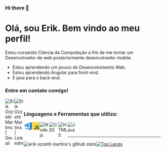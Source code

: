 ### Hi there 👋

# Olá, sou Erik. Bem vindo ao meu perfil!
Estou cursando Ciência da Computação a fim de me tornar um Desenvolvedor de web posteriormente desenvolvedor mobile.

* Estou aprendendo um pouco de Desenvolvimento Web.
* Estou aprendendo Angular para front-end.
* E java para o back-end.

### Entre em contato comigo!

<a href="erik.ozzetti.martins@gmail.com"><img align="left" alt="Erik Ozzetti Martins | Gmail" width="30px" src="https://img.icons8.com/fluent/2x/gmail.png"/></a>
<a href="https://www.linkedin.com/in/erik-ozzetti-martins-a119751b1/"><img align="left" alt="Erik Ozzetti Martins | Linkedin" width="30px" src="https://img.icons8.com/color/72/linkedin.png"/></a>

<br />

### Linguagens e Ferramentas que utilizo:

<img align="left" alt="Visual Studio Code" width="26px" src="https://raw.githubusercontent.com/github/explore/80688e429a7d4ef2fca1e82350fe8e3517d3494d/topics/visual-studio-code/visual-studio-code.png" />
<img align="left" alt="JavaScript" width="26px" src="https://raw.githubusercontent.com/github/explore/80688e429a7d4ef2fca1e82350fe8e3517d3494d/topics/javascript/javascript.png"/>
<img align="left" alt="Node.js" width="30px" src="https://img.icons8.com/windows/2x/26e07f/nodejs.png" />
<img align="left" alt="CSS" width="30px" src="https://img.icons8.com/color/2x/css3.png" />
<img align="left" alt="HTML5" width="30px" src="https://img.icons8.com/color/72/html-5.png" />
<!-- <img align="left" alt="Vue.js" width="30px" src="https://img.icons8.com/color/30/000000/vue-js.png" /> -->
<img align="left" alt="Java" width="30px"  src="https://img.icons8.com/wired/64/000000/java-coffee-cup-logo.png"/>


<br />
<br />

---

<img align="left" alt="erik ozzetti martins's github stats" src="https://github-readme-stats.vercel.app/api?username=Erik-Ozzetti-Martins&show_icons=true" />

[![Top Langs](https://github-readme-stats.vercel.app/api/top-langs/?username=Erik-Ozzetti-Martins)](https://github.com/anuraghazra/github-readme-stats)
